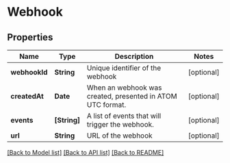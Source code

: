 # Webhook

## Properties
Name | Type | Description | Notes
------------ | ------------- | ------------- | -------------
**webhookId** | **String** | Unique identifier of the webhook | [optional] 
**createdAt** | **Date** | When an webhook was created, presented in ATOM UTC format. | [optional] 
**events** | **[String]** | A list of events that will trigger the webhook. | [optional] 
**url** | **String** | URL of the webhook | [optional] 

[[Back to Model list]](../README.md#documentation-for-models) [[Back to API list]](../README.md#documentation-for-api-endpoints) [[Back to README]](../README.md)


